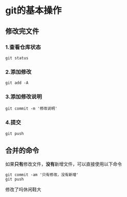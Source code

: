 # git的基本操作

## 修改完文件

### 1.查看仓库状态
``` shell
git status

```

### 2.添加修改
``` shell
git add -A

```

### 3.添加修改说明
``` shell
git commit -m '修改说明'

```

### 4.提交
``` shell
git push

```

## 合并的命令
如果**只有**修改文件，**没有**新增文件，可以直接使用以下命令
``` shell
git commit -am '只有修改，没有新增'
git push

```

修改了吗休闲鞋大